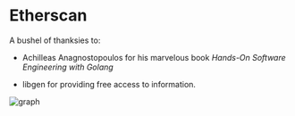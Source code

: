# Etherscan

A bushel of thanksies to:

* Achilleas Anagnostopoulos for his marvelous book *Hands-On Software Engineering with Golang*

* libgen for providing free access to information.

![graph](https://user-images.githubusercontent.com/43090095/169700156-71cce49d-ee0c-46fd-84be-9c838a17b6cc.png)
